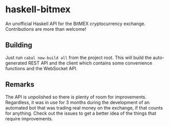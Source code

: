 # haskell-bitmex

An unofficial Haskell API for the BitMEX cryptocurrency exchange.
Contributions are more than welcome!

## Building
Just run `cabal new-build all` from the project root.
This will build the auto-generated REST API and the client which contains some convenience functions
and the WebSocket API.

## Remarks
The API is unpolished so there is plenty of room for improvements. Regardless, it was in use for 3 months during the development of an automated bot that was trading real money on the exchange, if that counts for anything. Check out the issues to get a better idea of the things that require improvements.
